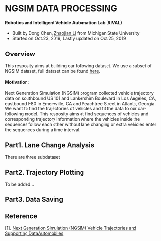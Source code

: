 
NGSIM DATA PROCESSING
===============
#### Robotics and Intelligent Vehicle Automation Lab (RIVAL)
- Built by Dong Chen, [Zhaojian Li](https://www.egr.msu.edu/rival/) from Michigan State University
- Started on Oct.23, 2019, Lastly updated on Oct.25, 2019

Overview
-------

This resposity aims at building car following dataset. We use a subset of NGSIM dataset, full dataset can be found [here](https://data.transportation.gov/Automobiles/Next-Generation-Simulation-NGSIM-Vehicle-Trajector/8ect-6jqj).

#### Motivation:
Next Generation Simulation (NGSIM) program collected vehicle trajectory data on southbound US 101 and Lankershim Boulevard in Los Angeles, CA, eastbound I-80 in Emeryville, CA and Peachtree Street in Atlanta, Georgia. We want to find the trajectories of vehicles and fit the data to our car-following model. This resposity aims at find sequences of vehicles and corresponding trajectory information where the vehicles inside the sequences follow each other without lane changing or extra vehicles enter the sequences during a time interval.

Part1. Lane Change Analysis
-------
There are three subdataset 


Part2. Trajectory Plotting
-------

To be added...


Part3. Data Saving
-------


Reference
----------
[1]. [Next Generation Simulation (NGSIM) Vehicle Trajectories and Supporting DataAutomobiles](https://data.transportation.gov/Automobiles/Next-Generation-Simulation-NGSIM-Vehicle-Trajector/8ect-6jqj)


